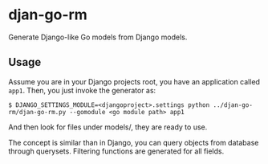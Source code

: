 # djan-go-rm

Generate Django-like Go models from Django models.

## Usage

Assume you are in your Django projects root, you have an application called `app1`. Then, you just invoke the generator as:

```shell
$ DJANGO_SETTINGS_MODULE=<djangoproject>.settings python ../djan-go-rm/djan-go-rm.py --gomodule <go module path> app1
```

And then look for files under models/, they are ready to use.

The concept is similar than in Django, you can query objects from database through querysets. Filtering functions are generated for all fields.